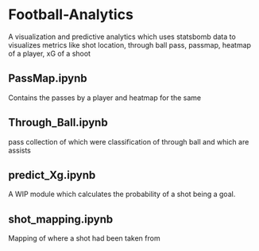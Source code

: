 # Football-Analytics
A visualization and predictive analytics which uses statsbomb data to visualizes metrics like shot location, through ball pass, passmap, heatmap of a player, xG of a shoot
## PassMap.ipynb
Contains the passes by a player and heatmap for the same
## Through_Ball.ipynb
pass collection of which were classification of through ball and which are assists
## predict_Xg.ipynb
A WIP module which calculates the probability of a shot being a goal.
## shot_mapping.ipynb
Mapping of where a shot had been taken from 
